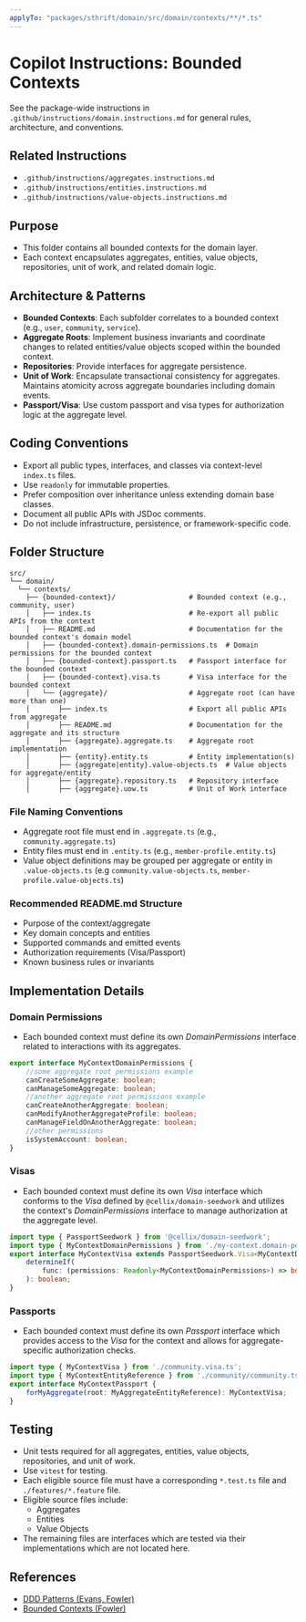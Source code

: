 ```yaml
---
applyTo: "packages/sthrift/domain/src/domain/contexts/**/*.ts"
---
```


# Copilot Instructions: Bounded Contexts

See the package-wide instructions in `.github/instructions/domain.instructions.md` for general rules, architecture, and conventions.

## Related Instructions
- `.github/instructions/aggregates.instructions.md`
- `.github/instructions/entities.instructions.md`
- `.github/instructions/value-objects.instructions.md`

## Purpose
- This folder contains all bounded contexts for the domain layer.
- Each context encapsulates aggregates, entities, value objects, repositories, unit of work, and related domain logic.

## Architecture & Patterns
- **Bounded Contexts**: Each subfolder correlates to a bounded context (e.g., `user`, `community`, `service`).
- **Aggregate Roots**: Implement business invariants and coordinate changes to related entities/value objects scoped within the bounded context.
- **Repositories**: Provide interfaces for aggregate persistence.
- **Unit of Work**: Encapsulate transactional consistency for aggregates. Maintains atomicity across aggregate boundaries including domain events.
- **Passport/Visa**: Use custom passport and visa types for authorization logic at the aggregate level.

## Coding Conventions
- Export all public types, interfaces, and classes via context-level `index.ts` files.
- Use `readonly` for immutable properties.
- Prefer composition over inheritance unless extending domain base classes.
- Document all public APIs with JSDoc comments.
- Do not include infrastructure, persistence, or framework-specific code.

## Folder Structure

```
src/
└── domain/
  └── contexts/
    ├── {bounded-context}/                  # Bounded context (e.g., community, user)
    │   ├── index.ts                        # Re-export all public APIs from the context
    │   ├── README.md                       # Documentation for the bounded context's domain model
    │   ├── {bounded-context}.domain-permissions.ts  # Domain permissions for the bounded context
    │   ├── {bounded-context}.passport.ts   # Passport interface for the bounded context
    │   ├── {bounded-context}.visa.ts       # Visa interface for the bounded context
    │   └── {aggregate}/                    # Aggregate root (can have more than one)
    │       ├── index.ts                    # Export all public APIs from aggregate
    │       ├── README.md                   # Documentation for the aggregate and its structure
    │       ├── {aggregate}.aggregate.ts    # Aggregate root implementation
    │       ├── {entity}.entity.ts          # Entity implementation(s)
    │       ├── {aggregate|entity}.value-objects.ts  # Value objects for aggregate/entity
    │       ├── {aggregate}.repository.ts   # Repository interface
    │       ├── {aggregate}.uow.ts          # Unit of Work interface
```

### File Naming Conventions
- Aggregate root file must end in `.aggregate.ts` (e.g., `community.aggregate.ts`)
- Entity files must end in `.entity.ts` (e.g., `member-profile.entity.ts`)
- Value object definitions may be grouped per aggregate or entity in `.value-objects.ts` (e.g `community.value-objects.ts`, `member-profile.value-objects.ts`)

### Recommended README.md Structure
- Purpose of the context/aggregate
- Key domain concepts and entities
- Supported commands and emitted events
- Authorization requirements (Visa/Passport)
- Known business rules or invariants

## Implementation Details

### Domain Permissions
- Each bounded context must define its own *DomainPermissions* interface related to interactions with its aggregates.
```typescript
export interface MyContextDomainPermissions {
	//some aggregate root permissions example
	canCreateSomeAggregate: boolean;
	canManageSomeAggregate: boolean;
	//another aggregate root permissions example
	canCreateAnotherAggregate: boolean;
    canModifyAnotherAggregateProfile: boolean;
	canManageFieldOnAnotherAggregate: boolean;
	//other permissions
	isSystemAccount: boolean;
}
```
### Visas
- Each bounded context must define its own *Visa* interface which conforms to the *Visa* defined by `@cellix/domain-seedwork` and utilizes the context's *DomainPermissions* interface to manage authorization at the aggregate level.
```typescript
import type { PassportSeedwork } from '@cellix/domain-seedwork';
import type { MyContextDomainPermissions } from './my-context.domain-permissions.ts';
export interface MyContextVisa extends PassportSeedwork.Visa<MyContextDomainPermissions> {
	determineIf(
		func: (permissions: Readonly<MyContextDomainPermissions>) => boolean,
	): boolean;
}
```
### Passports
- Each bounded context must define its own *Passport* interface which provides access to the *Visa* for the context and allows for aggregate-specific authorization checks.
```typescript
import type { MyContextVisa } from './community.visa.ts';
import type { MyContextEntityReference } from './community/community.ts';
export interface MyContextPassport {
	forMyAggregate(root: MyAggregateEntityReference): MyContextVisa;
}
```

## Testing
- Unit tests required for all aggregates, entities, value objects, repositories, and unit of work.
- Use `vitest` for testing.
- Each eligible source file must have a corresponding `*.test.ts` file and `./features/*.feature` file.
- Eligible source files include:
    - Aggregates
    - Entities
    - Value Objects
- The remaining files are interfaces which are tested via their implementations which are not located here.

## References
- [DDD Patterns (Evans, Fowler)](https://martinfowler.com/bliki/DomainDrivenDesign.html)
- [Bounded Contexts (Fowler)](https://martinfowler.com/bliki/BoundedContext.html)